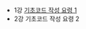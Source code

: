 * 1강 [기초코드 작성 요령 1](https://github.com/ERIN56/Algorithm/blob/master/%EC%9C%A0%ED%8A%9C%EB%B8%8C%20%EB%B0%94%ED%82%B9%EB%8F%85%EC%9D%98%20%EC%8B%A4%EC%A0%84%20%EC%95%8C%EA%B3%A0%EB%A6%AC%EC%A6%98/1%EA%B0%95.md)
* 2강 기초코드 작성 요령 2
